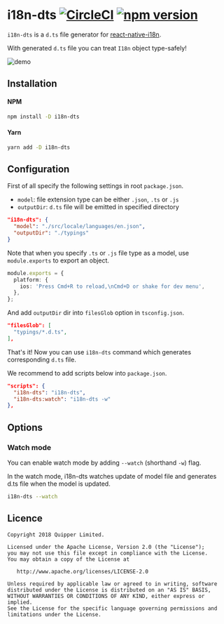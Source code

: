 # i18n-dts [![CircleCI](https://circleci.com/gh/quipper/i18n-dts.svg?style=svg)](https://circleci.com/gh/quipper/i18n-dts) [![npm version](https://badge.fury.io/js/i18n-dts.svg)](https://badge.fury.io/js/i18n-dts)

`i18n-dts` is a `d.ts` file generator for [react-native-i18n](https://github.com/fnando/i18n-js).

With generated `d.ts` file you can treat `I18n` object type-safely!

![demo](https://raw.githubusercontent.com/quipper/i18n-dts/master/doc/demo.gif)

## Installation

#### NPM

```sh
npm install -D i18n-dts
```

#### Yarn

```sh
yarn add -D i18n-dts
```

## Configuration

First of all specify the following settings in root `package.json`.

- `model`: file extension type can be either `.json`, `.ts` or `.js`
- `outputDir`: `d.ts` file will be emitted in specified directory

```json
"i18n-dts": {
  "model": "./src/locale/languages/en.json",
  "outputDir": "./typings"
}
```

Note that when you specify `.ts` or `.js` file type as a model, use `module.exports` to export an object.

```ts
module.exports = {
  platform: {
    ios: 'Press Cmd+R to reload,\nCmd+D or shake for dev menu',
  },
};
```

And add `outputDir` dir into `filesGlob` option in `tsconfig.json`.

```json
"filesGlob": [
  "typings/*.d.ts",
],
```

That's it! Now you can use `i18n-dts` command which generates corresponding `d.ts` file.

We recommend to add scripts below into `package.json`.

```json
"scripts": {
  "i18n-dts": "i18n-dts",
  "i18n-dts:watch": "i18n-dts -w"
},
```

## Options

### Watch mode

You can enable watch mode by adding `--watch` (shorthand `-w`) flag.

In the watch mode, i18n-dts watches update of model file and generates d.ts file when the model is updated.

```sh
i18n-dts --watch
```

## Licence

```
Copyright 2018 Quipper Limited.

Licensed under the Apache License, Version 2.0 (the "License");
you may not use this file except in compliance with the License.
You may obtain a copy of the License at

   http://www.apache.org/licenses/LICENSE-2.0

Unless required by applicable law or agreed to in writing, software
distributed under the License is distributed on an "AS IS" BASIS,
WITHOUT WARRANTIES OR CONDITIONS OF ANY KIND, either express or implied.
See the License for the specific language governing permissions and
limitations under the License.
```
